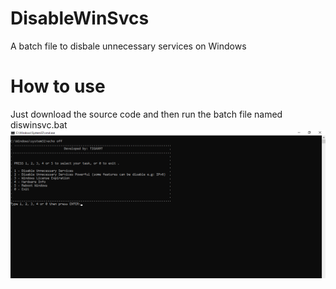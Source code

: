 # DisableWinSvcs
A batch file to disbale unnecessary services on Windows

# How to use
Just download the source code and then run the batch file named diswinsvc.bat
![Alt Text](https://github.com/TigaxMT/DisableWinSvcs/blob/master/img.png)
